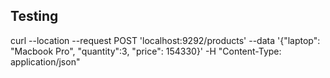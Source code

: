 ## Testing

curl --location --request POST 'localhost:9292/products' --data '{"laptop": "Macbook Pro", "quantity":3, "price": 154330}' -H "Content-Type: application/json" 


